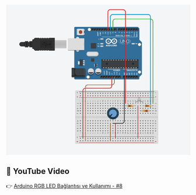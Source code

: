 ![alt text](image.png)

## 🎥 YouTube Video

👉 [Arduino RGB LED Bağlantısı ve Kullanımı - #8](https://www.youtube.com/watch?v=_duMBuJhKl8)
